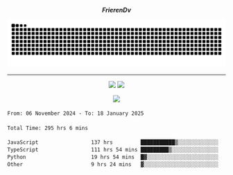 ***<p align="center">FrierenDv</p>***

<div align="center">
  <picture>
      <source
    media="(prefers-color-scheme: dark)"
      srcset="https://raw.githubusercontent.com/platane/snk/output/github-contribution-grid-snake-dark.svg"
      />
    <source
      media="(prefers-color-scheme: light)"
      srcset="https://raw.githubusercontent.com/xct007/xct007/output/github-contribution-grid-snake.svg"
      />
    <img
      alt="Snake"
      src="https://raw.githubusercontent.com/xct007/xct007/output/github-contribution-grid-snake.svg"
      />
  </picture>

</div>

___
<p align="center">
  <img src="https://readme-stats-blush-eta.vercel.app/api/top-langs/?username=xct007&layout=compact" />
  <img src="https://readme-stats-blush-eta.vercel.app/api?username=xct007&show_icons=true&theme=transparent&hide_title=true&include_all_commits=true" />
</p>

<p align="center">
  <img src="https://github-profile-trophy.vercel.app/?username=xct007&theme=light&margin-w=15" />
</p>
<!--START_SECTION:waka-->

```txt
From: 06 November 2024 - To: 18 January 2025

Total Time: 295 hrs 6 mins

JavaScript                 137 hrs         ███████████▒░░░░░░░░░░░░░   44.99 %
TypeScript                 111 hrs 54 mins █████████▒░░░░░░░░░░░░░░░   36.75 %
Python                     19 hrs 54 mins  █▓░░░░░░░░░░░░░░░░░░░░░░░   06.54 %
Other                      9 hrs 24 mins   ▓░░░░░░░░░░░░░░░░░░░░░░░░   03.09 %
```

<!--END_SECTION:waka-->

